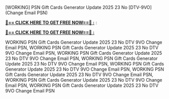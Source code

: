 [WORKING] PSN Gift Cards Generator Update 2025 23 No [DTV-9VO] (Change Email PSN)

**[🔴== CLICK HERE TO GET FREE NOW==🔴 :](https://oercommons.s3.amazonaws.com/media/courseware/relatedresource/file/all-zit.html)**
:

**[🔴== CLICK HERE TO GET FREE NOW==🔴 :](https://oercommons.s3.amazonaws.com/media/courseware/relatedresource/file/gift-zit.html)**

 WORKING PSN Gift Cards Generator Update 2025 23 No DTV 9VO Change Email PSN, WORKING PSN Gift Cards Generator Update 2025 23 No DTV 9VO Change Email PSN, WORKING PSN Gift Cards Generator Update 2025 23 No DTV 9VO Change Email PSN, WORKING PSN Gift Cards Generator Update 2025 23 No DTV 9VO Change Email PSN, WORKING PSN Gift Cards Generator Update 2025 23 No DTV 9VO Change Email PSN, WORKING PSN Gift Cards Generator Update 2025 23 No DTV 9VO Change Email PSN, WORKING PSN Gift Cards Generator Update 2025 23 No DTV 9VO Change Email PSN, WORKING PSN Gift Cards Generator Update 2025 23 No DTV 9VO Change Email PSN
